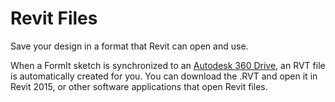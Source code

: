 # Revit Files
Save your design in a format that Revit can open and use.
 

When a FormIt sketch is synchronized to an [Autodesk 360 Drive](https://360.autodesk.com), an RVT file is automatically created for you. You can download the .RVT and open it in Revit 2015, or other software applications that open Revit files.
